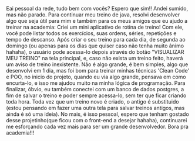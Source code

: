Eai pessoal da rede, tudo bem com vocês? Espero que sim!!
Andei sumido, mas não parado. Para continuar meu treino de java, resolvi desenvolver algo que seja útil para mim e também para os meus amigos que eu ajudo a treinar na academia: Criei um mini aplicativo de rotina de treino!
Com ele, você pode listar todos os exercícios, suas ordens, séries, repetições e tempo de descanso. Após criar o seu treino para cada dia, de segunda ao domingo (ou apenas para os dias que quiser caso não tenha muito ânimo hahaha), o usuário pode acessa-lo depois através do botão "VISUALIZAR MEU TREINO" na tela principal, e, caso não exista um treino feito, haverá um aviso de treino inexistente.
Não é algo grande, é bem simples, algo que desenvolvi em 1 dia, mas foi bom para treinar minhas técnicas 'Clean Code' e POO, no inicio do projeto, quando eu via algo grande, pensava em como encurta-lo, e isso me ajudou muito na minha lógica de programação.
Para finalizar, óbvio, eu também conectei com um banco de dados postgres, a fim de salvar o treino e poder sempre acessa-lo, sem ter que ficar criando toda hora. Toda vez que um treino novo é criado, o antigo é substituido (estou pensando em fazer uma outra tela para salvar treinos antigos, mas ainda é só uma ideia). 
No mais, é isso pessoal, espero que tenham gostado desse projetinho(que ficou com o front-end a desejar hahaha), continuarei me esforçando cada vez mais para ser um grande desenvolvedor. Bora pra academia!!!
